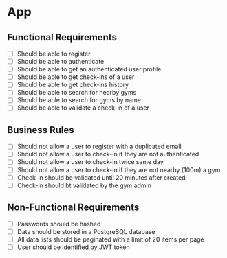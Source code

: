 # App

## Functional Requirements

- [ ] Should be able to register
- [ ] Should be able to authenticate
- [ ] Should be able to get an authenticated user profile
- [ ] Should be able to get check-ins of a user
- [ ] Should be able to get check-ins history
- [ ] Should be able to search for nearby gyms
- [ ] Should be able to search for gyms by name
- [ ] Should be able to validate a check-in of a user

## Business Rules

- [ ] Should not allow a user to register with a duplicated email
- [ ] Should not allow a user to check-in if they are not authenticated
- [ ] Should not allow a user to check-in twice same day
- [ ] Should not allow a user to check-in if they are not nearby (100m) a gym
- [ ] Check-in should be validated until 20 minutes after created
- [ ] Check-in should bt validated by the gym admin

## Non-Functional Requirements

- [ ] Passwords should be hashed
- [ ] Data should be stored in a PostgreSQL database
- [ ] All data lists should be paginated with a limit of 20 items per page
- [ ] User should be identified by JWT token
